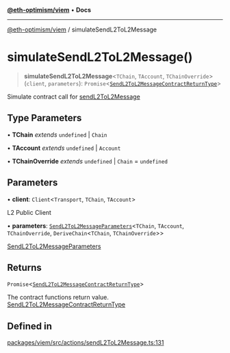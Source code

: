 [**@eth-optimism/viem**](../README.md) • **Docs**

***

[@eth-optimism/viem](../README.md) / simulateSendL2ToL2Message

# simulateSendL2ToL2Message()

> **simulateSendL2ToL2Message**\<`TChain`, `TAccount`, `TChainOverride`\>(`client`, `parameters`): `Promise`\<[`SendL2ToL2MessageContractReturnType`](../type-aliases/SendL2ToL2MessageContractReturnType.md)\>

Simulate contract call for [sendL2ToL2Message](sendL2ToL2Message.md)

## Type Parameters

• **TChain** *extends* `undefined` \| `Chain`

• **TAccount** *extends* `undefined` \| `Account`

• **TChainOverride** *extends* `undefined` \| `Chain` = `undefined`

## Parameters

• **client**: `Client`\<`Transport`, `TChain`, `TAccount`\>

L2 Public Client

• **parameters**: [`SendL2ToL2MessageParameters`](../type-aliases/SendL2ToL2MessageParameters.md)\<`TChain`, `TAccount`, `TChainOverride`, `DeriveChain`\<`TChain`, `TChainOverride`\>\>

[SendL2ToL2MessageParameters](../type-aliases/SendL2ToL2MessageParameters.md)

## Returns

`Promise`\<[`SendL2ToL2MessageContractReturnType`](../type-aliases/SendL2ToL2MessageContractReturnType.md)\>

The contract functions return value. [SendL2ToL2MessageContractReturnType](../type-aliases/SendL2ToL2MessageContractReturnType.md)

## Defined in

[packages/viem/src/actions/sendL2ToL2Message.ts:131](https://github.com/ethereum-optimism/ecosystem/blob/5b57c542e6f02774701a464de238b830e81b7ecb/packages/viem/src/actions/sendL2ToL2Message.ts#L131)
